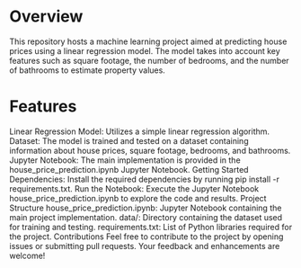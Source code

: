 

# Overview

This repository hosts a machine learning project aimed at predicting house prices using a linear regression model. The model takes into account key features such as square footage, the number of bedrooms, and the number of bathrooms to estimate property values.

# Features
Linear Regression Model: Utilizes a simple linear regression algorithm.
Dataset: The model is trained and tested on a dataset containing information about house prices, square footage, bedrooms, and bathrooms.
Jupyter Notebook: The main implementation is provided in the house_price_prediction.ipynb Jupyter Notebook.
Getting Started
Dependencies: Install the required dependencies by running pip install -r requirements.txt.
Run the Notebook: Execute the Jupyter Notebook house_price_prediction.ipynb to explore the code and results.
Project Structure
house_price_prediction.ipynb: Jupyter Notebook containing the main project implementation.
data/: Directory containing the dataset used for training and testing.
requirements.txt: List of Python libraries required for the project.
Contributions
Feel free to contribute to the project by opening issues or submitting pull requests. Your feedback and enhancements are welcome!
